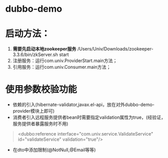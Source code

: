 # dubbo-demo

# 启动方法：
1. **需要先启动本地zookeeper服务**
  /Users/Univ/Downloads/zookeeper-3.3.6/bin/zkServer.sh start
2. 注册服务：运行com.univ.ProviderStart.main方法；
3. 引用服务：运行com.univ.Consumer.main方法；


# 使用参数校验功能
* 依赖的引入(hibernate-validator,javax.el-api，放在对外dubbo-demo-provider模块上即可)
* 消费者引入远程服务提供者bean时需要指定validation属性为true，(经验证，服务提供者暴露服务时不用)
> <dubbo:reference interface="com.univ.service.ValidateService" id="validateService" validation="true"/>
* 在dto中添加限制(@NotNull,@Email等等)